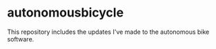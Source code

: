 # autonomousbicycle
This repository includes the updates I've made to the autonomous bike software. 
